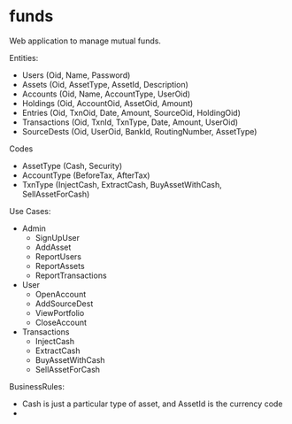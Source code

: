 # funds
Web application to manage mutual funds.

Entities:
 - Users (Oid, Name, Password)
 - Assets (Oid, AssetType, AssetId, Description)
 - Accounts (Oid, Name, AccountType, UserOid)
 - Holdings (Oid, AccountOid, AssetOid, Amount)
 - Entries (Oid, TxnOid, Date, Amount, SourceOid, HoldingOid)
 - Transactions (Oid, TxnId, TxnType, Date, Amount, UserOid)
 - SourceDests (Oid, UserOid, BankId, RoutingNumber, AssetType)
 
 Codes
  - AssetType (Cash, Security)
  - AccountType (BeforeTax, AfterTax)
  - TxnType (InjectCash, ExtractCash, BuyAssetWithCash, SellAssetForCash)
 
 Use Cases:
  - Admin
      - SignUpUser
      - AddAsset
      - ReportUsers
      - ReportAssets
      - ReportTransactions
  - User
      - OpenAccount
      - AddSourceDest
      - ViewPortfolio
      - CloseAccount
  - Transactions
      - InjectCash
      - ExtractCash
      - BuyAssetWithCash
      - SellAssetForCash
      
BusinessRules:
 - Cash is just a particular type of asset, and AssetId is the currency code
 - 
